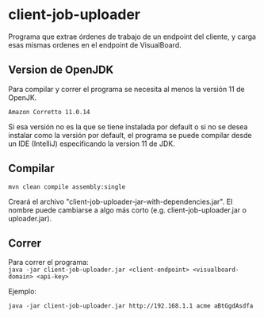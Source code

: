 # client-job-uploader

Programa que extrae órdenes de trabajo de un endpoint del cliente, y carga esas mismas ordenes en el endpoint de VisualBoard.

## Version de OpenJDK
Para compilar y correr el programa se necesita al menos la versión 11 de OpenJK.

` Amazon Corretto 11.0.14 `

Si esa versión no es la que se tiene instalada por default o si no se desea instalar como la versión por default, el programa se puede compilar desde un IDE (IntelliJ) especificando la version 11 de JDK.

## Compilar

` mvn clean compile assembly:single `

Creará el archivo "client-job-uploader-jar-with-dependencies.jar". El nombre puede cambiarse a algo más corto (e.g. client-job-uploader.jar o uploader.jar).

## Correr
Para correr el programa:</br>
` java -jar client-job-uploader.jar <client-endpoint> <visualboard-domain> <api-key> `

Ejemplo:
```
java -jar client-job-uploader.jar http://192.168.1.1 acme aBtGgdAsdfa
```
